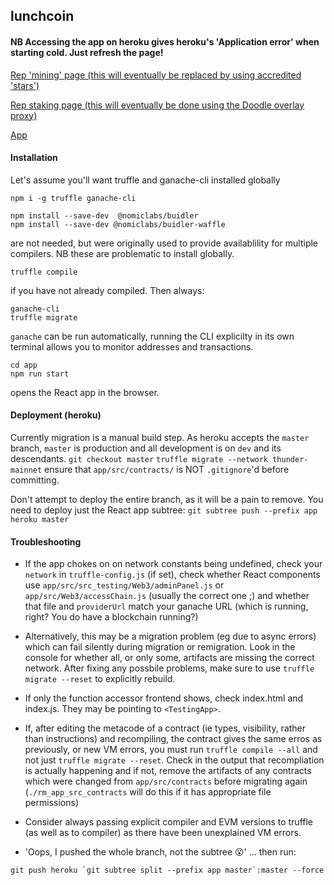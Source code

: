 ## lunchcoin

#### NB Accessing the app on heroku gives heroku's 'Application error' when starting cold. Just refresh the page!

[Rep 'mining' page (this will eventually be replaced by using accredited 'stars')](https://lunchcoin.xyz/mine)

[Rep staking page (this will eventually be done using the Doodle overlay proxy)](https://lunchcoin.xyz/stake)

[App](https://lunchcoin.xyz/)

#### Installation
Let's assume you'll want truffle and ganache-cli installed globally
```
npm i -g truffle ganache-cli
```
```
npm install --save-dev  @nomiclabs/buidler
npm install --save-dev @nomiclabs/buidler-waffle
```
are not needed, but were originally used to provide availablility for multiple compilers. NB these are problematic to install globally.

```
truffle compile
```
if you have not already compiled.
Then always:
```
ganache-cli
truffle migrate
```
`ganache` can be run automatically, running the CLI explicilty in its own terminal allows you to monitor addresses and transactions.

```
cd app
npm run start
```
opens the React app in the browser.

#### Deployment (heroku)

Currently migration is a manual build step.
As heroku accepts the `master` branch, `master` is production and all development is on `dev` and its descendants.
`git checkout master`
`truffle migrate --network thunder-mainnet`
ensure that `app/src/contracts/` is NOT `.gitignore`'d before committing.

Don't attempt to deploy the entire branch, as it will be a pain to remove. You need to deploy just the React app subtree:
`git subtree push --prefix app heroku master`


#### Troubleshooting
* If the app chokes on on network constants being undefined, check your `network` in `truffle-config.js` (if set), check whether React components use `app/src/src_testing/Web3/adminPanel.js` or `app/src/Web3/accessChain.js` (usually the correct one ;) and whether that file and `providerUrl` match your ganache URL (which is running, right? You do have a blockchain running?)

* Alternatively, this may be a migration problem (eg due to async errors) which can fail silently during migration or remigration. Look in the console for whether all, or only some, artifacts are missing the correct network. After fixing any possbile problems, make sure to use ```truffle migrate --reset``` to explicitly rebuild.

* If only the function accessor frontend shows, check index.html and index.js. They may be pointing to `<TestingApp>`.

* If, after editing the metacode of a contract (ie types, visibility, rather than instructions) and recompiling, the contract gives the same erros as previously, or new VM errors, you must run `truffle compile --all` and not just `truffle migrate --reset`. Check in the output that recompliation is actually happening and if not, remove the artifacts of any contracts which were changed from `app/src/contracts` before migrating again (`./rm_app_src_contracts` will do this if it has appropriate file permissions)

* Consider always passing explicit compiler and EVM versions to truffle (as well as to compiler) as there have been unexplained VM errors.

* 'Oops, I pushed the whole branch, not the subtree :open_mouth:'   ...   then run:
```
git push heroku `git subtree split --prefix app master`:master --force
```

